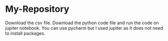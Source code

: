 # My-Repository
Download the csv file.
Download the python code file and run the code on jupiter notebook.
You can use pycharm but I used jupiter as it does not need to install packages.

